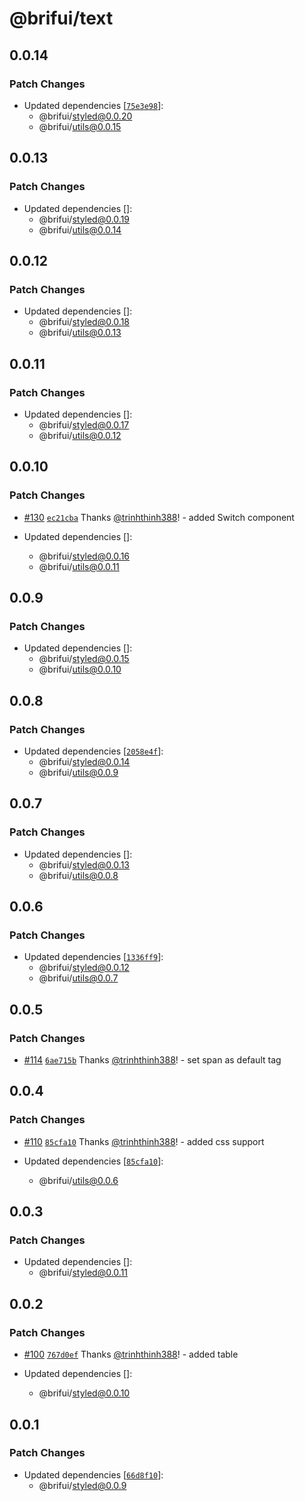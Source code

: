 # @brifui/text

## 0.0.14

### Patch Changes

- Updated dependencies [[`75e3e98`](https://github.com/brifui-org/brif-ui/commit/75e3e98212ce4c30442827d1195dd8b48572e74b)]:
  - @brifui/styled@0.0.20
  - @brifui/utils@0.0.15

## 0.0.13

### Patch Changes

- Updated dependencies []:
  - @brifui/styled@0.0.19
  - @brifui/utils@0.0.14

## 0.0.12

### Patch Changes

- Updated dependencies []:
  - @brifui/styled@0.0.18
  - @brifui/utils@0.0.13

## 0.0.11

### Patch Changes

- Updated dependencies []:
  - @brifui/styled@0.0.17
  - @brifui/utils@0.0.12

## 0.0.10

### Patch Changes

- [#130](https://github.com/brifui-org/brif-ui/pull/130) [`ec21cba`](https://github.com/brifui-org/brif-ui/commit/ec21cba5d415145d5564cbf1d72612be7337d489) Thanks [@trinhthinh388](https://github.com/trinhthinh388)! - added Switch component

- Updated dependencies []:
  - @brifui/styled@0.0.16
  - @brifui/utils@0.0.11

## 0.0.9

### Patch Changes

- Updated dependencies []:
  - @brifui/styled@0.0.15
  - @brifui/utils@0.0.10

## 0.0.8

### Patch Changes

- Updated dependencies [[`2058e4f`](https://github.com/brifui-org/brif-ui/commit/2058e4f4fc43139d9b13322c5c50b49f43dc2f28)]:
  - @brifui/styled@0.0.14
  - @brifui/utils@0.0.9

## 0.0.7

### Patch Changes

- Updated dependencies []:
  - @brifui/styled@0.0.13
  - @brifui/utils@0.0.8

## 0.0.6

### Patch Changes

- Updated dependencies [[`1336ff9`](https://github.com/brifui-org/brif-ui/commit/1336ff9dd99899e54da1bd4bfa77168c14c4e662)]:
  - @brifui/styled@0.0.12
  - @brifui/utils@0.0.7

## 0.0.5

### Patch Changes

- [#114](https://github.com/brifui-org/brif-ui/pull/114) [`6ae715b`](https://github.com/brifui-org/brif-ui/commit/6ae715b08fb95714a2af577be7f74d411660384d) Thanks [@trinhthinh388](https://github.com/trinhthinh388)! - set span as default tag

## 0.0.4

### Patch Changes

- [#110](https://github.com/brifui-org/brif-ui/pull/110) [`85cfa10`](https://github.com/brifui-org/brif-ui/commit/85cfa10cca6ad3b3de2d48004e8517068c91df33) Thanks [@trinhthinh388](https://github.com/trinhthinh388)! - added css support

- Updated dependencies [[`85cfa10`](https://github.com/brifui-org/brif-ui/commit/85cfa10cca6ad3b3de2d48004e8517068c91df33)]:
  - @brifui/utils@0.0.6

## 0.0.3

### Patch Changes

- Updated dependencies []:
  - @brifui/styled@0.0.11

## 0.0.2

### Patch Changes

- [#100](https://github.com/brifui-org/brif-ui/pull/100) [`767d0ef`](https://github.com/brifui-org/brif-ui/commit/767d0ef50ac4113eac4d6c47231eabbdbbe85031) Thanks [@trinhthinh388](https://github.com/trinhthinh388)! - added table

- Updated dependencies []:
  - @brifui/styled@0.0.10

## 0.0.1

### Patch Changes

- Updated dependencies [[`66d8f10`](https://github.com/brifui-org/brif-ui/commit/66d8f108414b12f9949cede9d1e511ad47106e49)]:
  - @brifui/styled@0.0.9
